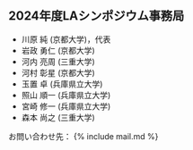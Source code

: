 2024年度LAシンポジウム事務局
--------
* 川原 純 (京都大学)，代表
* 岩政 勇仁 (京都大学)
* 河内 亮周 (三重大学)
* 河村 彰星 (京都大学)
* 玉置 卓 (兵庫県立大学)
* 照山 順一 (兵庫県立大学)
* 宮崎 修一 (兵庫県立大学)
* 森本 尚之 (三重大学)

お問い合わせ先： {% include mail.md %}